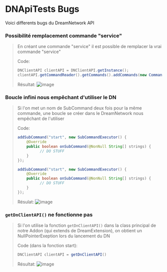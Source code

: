 # DNApiTests Bugs
Voici differents bugs du DreamNetwork API

### Possibilité remplacement commande "service"

> En créant une commande "service" il est possible de remplacer la vrai commande "service"
> 
> Code:
> ```java
> DNClientAPI clientAPI = DNClientAPI.getInstance();
> clientAPI.getCommandReader().getCommands().addCommands(new Commande("service"));
> ```
> 
> Résultat:
> ![image](https://user-images.githubusercontent.com/48529276/178573353-fb96357c-4251-451f-895c-0e0a2de1b854.png)

### Boucle infini nous empêchant d'utiliser le DN
> Si l'on met un nom de SubCommand deux fois pour la même commande, une boucle se créer dans le DreamNetwork nous empêchant de l'utiliser
>
> Code:
> ```java
> addSubCommand("start", new SubCommandExecutor() {
>     @Override
>     public boolean onSubCommand(@NonNull String[] strings) {
>           // DO STUFF
>     }
> });
>
> addSubCommand("start", new SubCommandExecutor() {
>     @Override
>     public boolean onSubCommand(@NonNull String[] strings) {
>           // DO STUFF
>     }
> });
> ```
>
> Résulat:
> ![image](https://user-images.githubusercontent.com/48529276/178577723-d2d608a3-2501-4cad-932f-122bb6a90bca.png)

### `getDnClientAPI()` ne fonctionne pas
> Si l'on utilise la fonction `getDnClientAPI()` dans la class principal de notre Addon (qui extends de DreamExtension), on obtient un NullPointerExeption lors du lancement du DN
>
> Code (dans la fonction start):
> ```java
> DNClientAPI clientAPI = getDnClientAPI()
> ```
>
> Résultat:
> ![image](https://user-images.githubusercontent.com/48529276/178592620-3a078066-9e65-4dae-9f6c-a95be40cc275.png)

